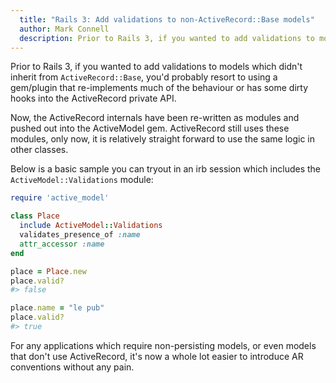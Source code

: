 ```yaml
---
  title: "Rails 3: Add validations to non-ActiveRecord::Base models"
  author: Mark Connell
  description: Prior to Rails 3, if you wanted to add validations to models which didn't inherit from `ActiveRecord::Base`, you'd probably resort to using a gem/plugin that re-implements much of the behaviour or has some dirty hooks into the ActiveRecord private API.
---
```


Prior to Rails 3, if you wanted to add validations to models which didn't inherit from `ActiveRecord::Base`, you'd probably resort to using a gem/plugin that re-implements much of the behaviour or has some dirty hooks into the ActiveRecord private API.

Now, the ActiveRecord internals have been re-written as modules and pushed out into the ActiveModel gem. ActiveRecord still uses these modules, only now, it is relatively straight forward to use the same logic in other classes.

Below is a basic sample you can tryout in an irb session which includes the `ActiveModel::Validations` module:

```ruby
require 'active_model'

class Place
  include ActiveModel::Validations
  validates_presence_of :name
  attr_accessor :name
end

place = Place.new
place.valid?
#> false

place.name = "le pub"
place.valid?
#> true
```

For any applications which require non-persisting models, or even models that don't use ActiveRecord, it's now a whole lot easier to introduce AR conventions without any pain.
